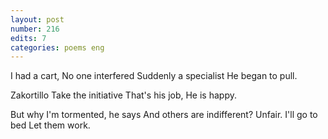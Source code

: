 ```yaml
---
layout: post
number: 216
edits: 7
categories: poems eng
---
```


I had a cart,
No one interfered 
Suddenly a specialist 
He began to pull. 

Zakortillo
Take the initiative
That's his job, 
He is happy. 

But why
I'm tormented, he says 
And others are indifferent?
Unfair.
I'll go to bed 
Let them work.
